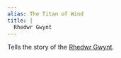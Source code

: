 ```yaml
---
alias: The Titan of Wind
title: |
  Rhedwr Gwynt
---
```


Tells the story of the [Rhedwr Gwynt](/Deities/Elemental%20Primordials/Rhedwr%20Gwynt.md).
